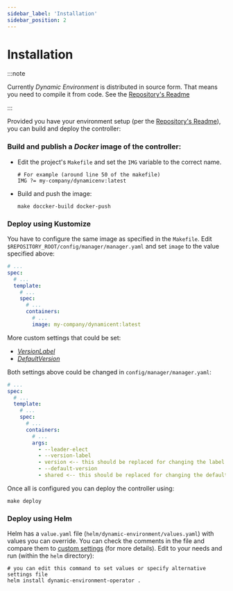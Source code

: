```yaml
---
sidebar_label: 'Installation'
sidebar_position: 2
---
```


# Installation

:::note

Currently _Dynamic Environment_ is distributed in source form. That means you need to compile it
from code. See the [Repository's Readme](#)

:::

Provided you have your environment setup (per the [Repository's Readme](#)), you can build and
deploy the controller:

### Build and publish a _Docker_ image of the controller:

* Edit the project's `Makefile` and set the `IMG` variable to the correct name.

      # For example (around line 50 of the makefile)
      IMG ?= my-company/dynamicenv:latest

* Build and push the image:

      make doccker-build docker-push

### Deploy using Kustomize

You have to configure the same image as specified in the `Makefile`.
Edit `$REPOSITORY_ROOT/config/manager/manager.yaml` and set `image` to the value specified above:

```yaml
# ...
spec:
  # ...
  template:
    # ...
    spec:
      # ...
      containers:
        # ...
        image: my-company/dynamicent:latest
```

More custom settings that could be set:

* [_VersionLabel_](../references/custom-settings.md#versionlabel-and-defaultversion)
* [_DefaultVersion_](../references/custom-settings.md#versionlabel-and-defaultversion)

Both settings above could be changed in `config/manager/manager.yaml`:

```yaml
# ...
spec:
  # ...
  template:
    # ...
    spec:
      # ...
      containers:
        # ...
        args:
          - --leader-elect
          - --version-label
          - version <-- this should be replaced for changing the label
          - --default-version
          - shared <-- this should be replaced for changing the default version
```

Once all is configured you can deploy the controller using:

```shell
make deploy
```

### Deploy using Helm

Helm has a `value.yaml` file (`helm/dynamic-environment/values.yaml`) with values you can override.
You can check the comments in the file and compare them
to [custom settings](../references/custom-settings.md) (for more details). Edit to your needs and run (within the `helm` directory):

```shell
# you can edit this command to set values or specify alternative settings file
helm install dynamic-environment-operator .
```